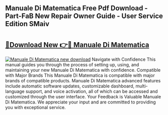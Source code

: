 ## Manuale Di Matematica Free Pdf Download - Part-FaB New Repair Owner Guide - User Service Edition SMaiv

# <h2><a href="http://cf18747.oget.top/?id=Manuale+Di+Matematica">🔗Download New 👉🔴 Manuale Di Matematica</a></h2>

[![Manuale Di Matematica new download](https://i.imgur.com/5g1atiW.png)](http://cf18747.oget.top/?id=Manuale+Di+Matematica)
Navigate with Confidence This manual guides you through the process of setting up, using, and maintaining your new Manuale Di Matematica with confidence. Compatible with Major Brands This Manuale Di Matematica is compatible with major brands of compatible products. Manuale Di Matematica advanced features include automatic software updates, customizable dashboard, multi-language support, and voice activation, all of which can be accessed and customized through the user interface. Your Feedback is Valuable Manuale Di Matematica. We appreciate your input and are committed to providing you with exceptional service.
